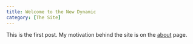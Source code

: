 ```yaml
---
title: Welcome to the New Dynamic
category: [The Site]
---
```

This is the first post. My motivation behind the site is on the [about](/about/) page. 